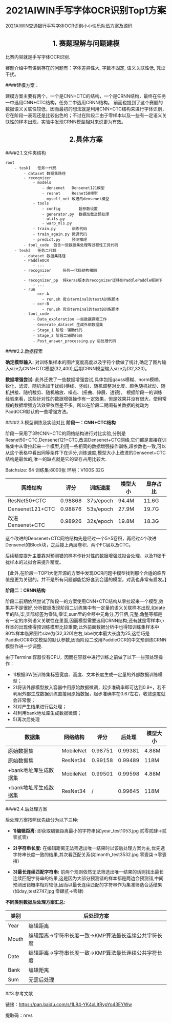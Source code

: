 # <center>2021AIWIN手写字体OCR识别Top1方案</center>

2021AIWIN交通银行手写字体OCR识别小小快乐队伍方案及源码

## <center>1. 赛题理解与问题建模</center>
比赛内容就是手写字体OCR识别.

赛题介绍中有讲到存在的问题有：字体差异性大, 字数不固定, 语义关联性低, 凭证干扰。

####建模方案：

建模方案主要有两个，一个是CNN+CTC的结构，一个是CRNN结构，最终在任务一中选用CNN+CTC结构，任务二中选用CRNN结构。
前面也提到了这个赛题的数据语义关联性较低，因而最初的想法就是利用CNN+CTC结构来进行字体识别，它在阶段一表现还是比较出色的；不过在阶段二由于零样本以及一些有一定语义关联性的样本出现，实验中发现CRNN模型相对来说更为有效。

## <center>2.具体方案</center>
####2.1.文件夹结构
```
root 
	- tesk1   任务一代码
		- dataset 数据集路径
        - recognizer 
            - models 
                - densenet   Densenet121模型
                - resnet     Resnet50模型
                - myself_net 改进的densenet模型
            - tools
                - config        超参数设置
                - generator.py  数据加载及预处理
                - utils.py 
                - warp_mls.py 
            - train.py       训练代码
            - train_again.py 微调代码
            - predict.py     预测推理
        - tool_code  包含一些数据集处理等过程性工具代码
    - tesk2   任务二代码
        - dataset 数据集路径
        - PaddleOCR
            - ...
        - recognizer     任务一代码结构相同
            - ...
        - recognizer_pp  将keras版本的recognizer迁移到PaddlePaddle框架下
            - ...
        - run
            - ocr-A
                - run.sh 官方terminal的testA训练脚本
            - ocr-B
                - run.sh 官方terminal的testB训练脚本
        - tool_code
            - Data_exploration 一些数据探索工作
            - Generate_dataset 生成外部数据集
            - Stage_1 阶段一辅助代码
            - Stage_2 阶段二辅助代码
            - Post_answer_processing.py 后处理代码
```

####2.2.数据探索

**确定模型输入:** 
对训练集样本的图片宽度高度以及字符个数做了统计,确定了图片输入size为CNN+CTC模型(32,400),后期CRNN模型输入size为(32,320)。

**数据增强尝试:**
此外还做了一些数据增强尝试,具体包括gauss模糊、norm模糊、锐化、滤波、随机添加干扰线(横线、竖线)、随机调整对比度、颜色随机扰动、随机拼接、随机裁剪、随机缩放、噪点、(扭曲、伸展、透镜)。
根据阶段一的训练经验来看，这些针对性的数据增强操作有一定效果，但是效果并没有很大，使用常规的数据增强方法效果依然差不多。所以在阶段二期间有关数据的扰动为PaddOCR默认的一些增强方法。

####2.3.模型训练及实验对比
**阶段一：CNN+CTC结构**

阶段一采用了3种CNN+CTC的网络结构进行对比实验,分别是Resnet50+CTC,Densenet121+CTC,改进Densenet+CTC网络,它们都是直接在训练集中从零拉起来一个模型,利用一些相同的数据增强操作训练,超参数也一致,可以从这个表格中看出同等条件下在评分,训练速度,模型大小上改进的Densenet+CTC结构是最优的,唯一的缺点就是它的显存占用比较大.


Batchsize: 64   训练集:8000张  环境：V100S 32G

|      网络结构     |   评分   | 训练速度 | 模型大小 | 显存占比 |
|-----------------|---------|--------|--------|---------|
| ResNet50+CTC    | 0.98868 | 37s/epoch | 94.4M | 11.6G |
| Densenet121+CTC | 0.98876 | 53s/epoch | 27.9M | 19.7G |
| 改进Densenet+CTC | 0.98926 | 32s/epoch | 19.8M | 18.3G |


这个改进的Densenet+CTC网络结构先是经过一个5×5卷积，再经过4个改进Densenet的Block块，之后接上两层卷积、两个FC层以及CTC。

后续精度提升主要靠对预测错的样本作针对性的数据增强过拟合处理，以及11张干扰样本的过拟合来提升精度。

【此外,在阶段一TOP1大佬开源的方案中发现OCR问题中模型找到那个合适的临界值是更为关键的，并不是所有问题都能恰好套到合适的模型，对我也非常有启发。】

**阶段二：CRNN结构**

阶段二前期依然尝试了阶段一的方案使用CNN+CTC结构从零拉起来一个模型,效果并不是很好,分析数据发现阶段二训练集中有一定量的语义关联样本出现,如date里的陆,柒,实际标签为零陆,零柒,sum里的金额中元角分,万仟佰,元整,角整等都是有一定的序列语义关联性在里面,因而模型需要选用CRNN结构;还有就是零样本小样本的出现使得预训练模型比较重要;此外前面数据分析中也得知训练集样本中80%样本临界图片size为(32,320)左右,label文本最大长度为25,这恰巧是PaddleOCR中文模型的默认参数,因而阶段二改用PaddleOCR的中文预训练CRNN模型作进一步调整.

由于Terminal容器仅有CPU，因而在容器中进行训练之前做了以下一些预处理操作：

- 1)根据3W张训练集标签宽度、高度、文本长度生成一定量的外部数据训练模型；
- 2)将该外部模型放入容器中用原始数据微调，起步准确率即可达到0.9+，若不利用外部生成数据训练直接用原始数据，起步准确率在0.67左右，收敛速度就会非常慢； 
- 3)对产生结果进行后处理；
- 4)利用bank地址库生成数据微调；
- 5)再次后处理

|      数据集         |   网络结构   | 评分     | 后处理 | 模型大小 |
|--------------------|------------|---------|--------|--------|
| 原始数据集           | MobileNet  | 0.98751 | 0.99381 | 4.88M |
| 原始数据集           | ResNet34   | 0.99158 | 0.99489 | 118M  |
| +bank地址库生成数据集 | MobileNet  | 0.99501 | 0.99598 | 4.88M |
| +bank地址库生成数据集 | ResNet34   | /       | 0.99645 | 118M  |


####2.4.后处理方案

后处理方案按照优先级分为以下三种:

- **1)编辑距离:** 即获取编辑距离最小的字符串(如year_test1053.jpg 贰零贰肆->贰零贰零)

- **2)字符串长度:** 在编辑距离无法筛选出唯一结果时以该后处理方案为主,优先选字符串长度一致的结果,其次看匹配关系(如month_test3532.jpg 零壹柒->零壹拾)

- **3)最长连续匹配字符串:** 前两个规则依然无法筛选出唯一结果的话则找出最长连续匹配字符串的结果,这是因为大部分预测错的样本都是两边会预测错,中间预测出错概率相对较低,因而以最长连续匹配的字符串作为集准筛选合适结果(如day_test2747.jpg 零肆贰->零肆)

**不同类别数据后处理方案汇总:**

| 类别    | 后处理方案 |
|--------|-----------|
|  Year  | 编辑距离 |
|  Mouth | 编辑距离->字符串长度一致->KMP算法最长连续公共字符长度 |
|  Date  | 编辑距离->字符串长度一致->KMP算法最长连续公共字符长度 |
|  Bank  | 编辑距离 |
|  Sum   | 无需后处理 |

##3.参考文献

链接：https://pan.baidu.com/s/1L84-YK4xLltRypYo43EYWw 

提取码：nrvs

